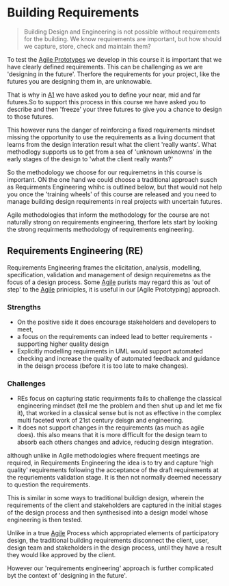 # Building Requirements
>Building Design and Engineering is not possible without requirements for the building. We know requirements are important, but how should we capture, store, check and maintain them?

To test the [Agile Prototypes] we develop in this course it is important that we have clearly defined requirements. This can be challenging as we are 'designing in the future'. Therfore the requirements for your project, like the futures you are designing them in, are unknowable. 
<!--- 2023 SPECIFIC - PLEASE CHAECK IN FUTURE ITERATIONS!!! -->
That is why in [A1] we have asked you to define your near, mid and far futures.So to support this process in this course we have asked you to describe and then 'freeze' your three futures to give you a chance to design to those futures. 

This however runs the danger of reinforcing a fixed requirements mindset missing the opportunity to use the requirements as a living document that learns from the design interation result what the client 'really wants'. What methodlogy supports us to get from a sea of 'unknown unknowns' in the early stages of the design to 'what the client really wants?'

So the methodology we choose for our requiremetns in this course is important. ON the one hand we could choose a traditional approach susch as Requirments Engineering whihc is outlined below, but that would not help you once the 'training wheels' of this course are released and you need to manage building design requirements in real projects with uncertain futures.

Agile methodologies that inform the methodology for the course are not naturally strong on requirements engineering, therfore lets start by looking the strong requirments methodology of requirements engineering.

## Requirements Engineering (RE)
[wikipedia link]: https://en.wikipedia.org/wiki/Requirements_engineering

Requirements Engineering frames the elicitation, analysis, modelling, specification, validation and management of design requiremetns as the focus of a design process. Some [Agile] purists may regard this as 'out of step' to the [Agile] priniciples, it is useful in our [Agile Prototyping] approach. 

### Strengths
* On the positive side it does encourage stakeholders and developers to meet,
* a focus on the requirements can indeed lead to better requirements - supporting higher quality design
* Explicitly modelling requirments in UML would support automated checking and increase the quality of automated feedback and guidance in the deisgn process (before it is too late to make changes).

### Challenges 
* REs focus on capturing static requirments fails to challenge the classical engineering mindset (tell me the problem and then shut up and let me fix it), that worked in a classical sense but is not as effective in the complex multi faceted work of 21st century deisgn and engineering.
* It does not support changes in the requirements (as much as agile does). this also means that it is more difficult for the design team to absorb each others changes and advice, reducing design integration.

 although unlike in Agile methodologies where frequent meetings are required, in Requirements Engineering the idea is to try and capture 'high quality' requirements following the acceptance of the draft requirements at the requriements validation stage. It is then not normally deemed necessary to question the requirements. 

This is similar in some ways to traditional buildign design, wherein the requirements of the client and stakeholders are captured in the initial stages of the design process and then synthesised into a design model whose engineering is then tested.

Unlike in a true [Agile] Process which appropriated elements of participatory design, the traditional building requirements disconnect the client, user, design team and stakeholders in the design process, until they have a result they would like approved by the client.



However our 'requirements engineering' approach is further complicated byt the context of 'designing in the future'. 


[Agile Prototypes]: /Agile/Concepts/MorphogeneticPrototyping
[A1]: /Agile/Assignments/A1
[Agile]: /Agile/Concepts/Agile
